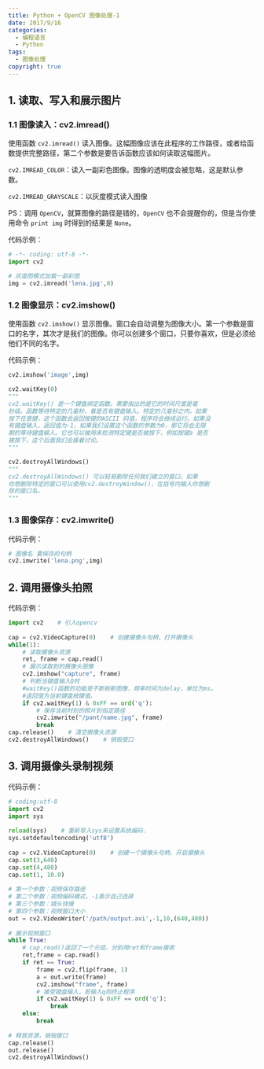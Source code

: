 ```yaml
---
title: Python + OpenCV 图像处理-1
date: 2017/9/16
categories:
  - 编程语言
  - Python
tags:
  - 图像处理
copyright: true
---
```


## 1. 读取、写入和展示图片

### 1.1 图像读入：cv2.imread()

使用函数 `cv2.imread()` 读入图像。这幅图像应该在此程序的工作路径，或者给函数提供完整路径，第二个参数是要告诉函数应该如何读取这幅图片。

`cv2.IMREAD_COLOR`：读入一副彩色图像。图像的透明度会被忽略，这是默认参数。

`cv2.IMREAD_GRAYSCALE`：以灰度模式读入图像

PS：调用 `OpenCV`，就算图像的路径是错的，`OpenCV` 也不会提醒你的，但是当你使用命令 `print img` 时得到的结果是 `None`。

代码示例：

```python
# -*- coding: utf-8 -*-
import cv2

# 灰度图模式加载一副彩图
img = cv2.imread('lena.jpg',0) 
```

### 1.2 图像显示：cv2.imshow()

使用函数 `cv2.imshow()` 显示图像。窗口会自动调整为图像大小。第一个参数是窗口的名字，其次才是我们的图像。你可以创建多个窗口，只要你喜欢，但是必须给他们不同的名字。

代码示例：

```python
cv2.imshow('image',img)

cv2.waitKey(0)
"""
cv2.waitKey() 是一个键盘绑定函数。需要指出的是它的时间尺度是毫
秒级。函数等待特定的几毫秒，看是否有键盘输入。特定的几毫秒之内，如果
按下任意键，这个函数会返回按键的ASCII 码值，程序将会继续运行。如果没
有键盘输入，返回值为-1，如果我们设置这个函数的参数为0，那它将会无限
期的等待键盘输入。它也可以被用来检测特定键是否被按下，例如按键a 是否
被按下，这个后面我们会接着讨论。
"""

cv2.destroyAllWindows()
"""
cv2.destroyAllWindows() 可以轻易删除任何我们建立的窗口。如果
你想删除特定的窗口可以使用cv2.destroyWindow()，在括号内输入你想删
除的窗口名。
"""
```

### 1.3 图像保存：cv2.imwrite()

代码示例：

```python
# 图像名 要保存的句柄
cv2.imwrite('lena.png',img)
```

## 2. 调用摄像头拍照

代码示例：

```python
import cv2    # 引入opencv
 
cap = cv2.VideoCapture(0)    # 创建摄像头句柄，打开摄像头
while(1):
    # 读取摄像头资源
    ret, frame = cap.read()
    # 展示读取到的摄像头图像
    cv2.imshow("capture", frame)
    # 判断当键盘输入Q时
    #waitKey()函数的功能是不断刷新图像，频率时间为delay，单位为ms。
    #返回值为当前键盘按键值。
    if cv2.waitKey(1) & 0xFF == ord('q'):
        # 保存当前时刻的照片到指定路径
        cv2.imwrite("/pant/name.jpg", frame)
        break
cap.release()    # 清空摄像头资源
cv2.destroyAllWindows()    # 销毁窗口
```

## 3. 调用摄像头录制视频

代码示例：

```python
# coding:utf-8
import cv2
import sys
 
reload(sys)    # 重新导入sys来设置系统编码.
sys.setdefaultencoding('utf8')
 
cap = cv2.VideoCapture(0)    # 创建一个摄像头句柄，开启摄像头
cap.set(3,640)
cap.set(4,480)
cap.set(1, 10.0)
 
# 第一个参数：视频保存路径
# 第二个参数：视频编码模式，-1表示自己选择
# 第三个参数：镜头快慢
# 第四个参数：视频窗口大小
out = cv2.VideoWriter('/path/output.avi',-1,10,(640,480))
 
# 展示视频窗口
while True:
    # cap.read()返回了一个元组，分别用ret和frame接收
    ret,frame = cap.read()
    if ret == True:
        frame = cv2.flip(frame, 1)
        a = out.write(frame)
        cv2.imshow("frame", frame)
        # 接受键盘输入，若输入q则终止程序
        if cv2.waitKey(1) & 0xFF == ord('q'):
            break
    else:
        break
 
# 释放资源，销毁窗口
cap.release()
out.release()
cv2.destroyAllWindows()
```